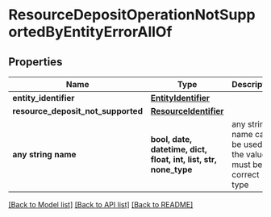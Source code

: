 # ResourceDepositOperationNotSupportedByEntityErrorAllOf


## Properties
Name | Type | Description | Notes
------------ | ------------- | ------------- | -------------
**entity_identifier** | [**EntityIdentifier**](EntityIdentifier.md) |  | 
**resource_deposit_not_supported** | [**ResourceIdentifier**](ResourceIdentifier.md) |  | 
**any string name** | **bool, date, datetime, dict, float, int, list, str, none_type** | any string name can be used but the value must be the correct type | [optional]

[[Back to Model list]](../README.md#documentation-for-models) [[Back to API list]](../README.md#documentation-for-api-endpoints) [[Back to README]](../README.md)


